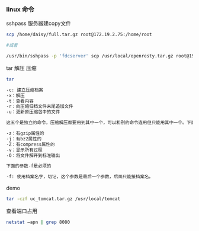 ### linux 命令

sshpass 服务器建copy文件
```bash
scp /home/daisy/full.tar.gz root@172.19.2.75:/home/root

#或者

/usr/bin/sshpass -p 'fdcserver' scp /usr/local/openresty.tar.gz root@192.168.1.5:/usr/local/
```

tar 解压 压缩
```bash
tar

-c: 建立压缩档案
-x：解压
-t：查看内容
-r：向压缩归档文件末尾追加文件
-u：更新原压缩包中的文件

这五个是独立的命令，压缩解压都要用到其中一个，可以和别的命令连用但只能用其中一个。下面的参数是根据需要在压缩或解压档案时可选的。

-z：有gzip属性的
-j：有bz2属性的
-Z：有compress属性的
-v：显示所有过程
-O：将文件解开到标准输出

下面的参数-f是必须的

-f: 使用档案名字，切记，这个参数是最后一个参数，后面只能接档案名。
```
demo
```bash
tar -czf uc_tomcat.tar.gz /usr/local/tomcat
```

查看端口占用
```bash
netstat –apn | grep 8080
```